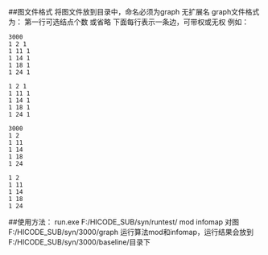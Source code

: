 ##图文件格式
将图文件放到目录中，命名必须为graph 无扩展名
graph文件格式为：
第一行可选结点个数 或省略
下面每行表示一条边，可带权或无权
例如：
```
3000
1 2 1
1 11 1
1 14 1
1 18 1
1 24 1
```
```
1 2 1
1 11 1
1 14 1
1 18 1
1 24 1
```
```
3000
1 2
1 11
1 14
1 18
1 24
```
```
1 2
1 11
1 14
1 18
1 24
```
##使用方法：
run.exe F:/HICODE_SUB/syn/runtest/ mod infomap
对图 F:/HICODE_SUB/syn/3000/graph 运行算法mod和infomap，运行结果会放到F:/HICODE_SUB/syn/3000/baseline/目录下